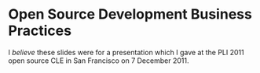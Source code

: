 Open Source Development Business Practices
==========================================

I *believe* these slides were for a presentation which I gave at the
PLI 2011 open source CLE in San Francisco on 7 December 2011.




